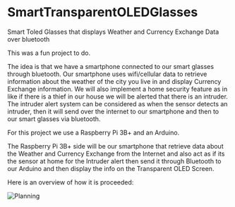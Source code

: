 # SmartTransparentOLEDGlasses
Smart Toled Glasses that displays Weather and Currency Exchange Data over bluetooth


This was a fun project to do.

The idea is that we have a smartphone connected to our smart glasses through bluetooth. Our smartphone uses wifi/cellular data to retrieve information about the weather of the city you live in and display Currency Exchange information. We will also implement a home security feature as in like if there is a thief in our house we will be alerted that there is an intruder. The intruder alert system can be considered as when the sensor detects an intruder, then it will send over the internet to our smartphone and then to our smart glasses via bluetooth.


For this project we use a Raspberry Pi 3B+ and an Arduino.

The Raspberry Pi 3B+ side will be our smartphone that retrieve data about the Weather and Currency Exchange from the Internet and also act as if its the sensor at home for the Intruder alert then send it through Bluetooth to our Arduino and then display the info on the Transparent OLED Screen. 



Here is an overview of how it is proceeded:

![Planning](https://github.com/Myutaze/SmartTransparentOLEDGlasses/assets/123553691/e5b54170-1e01-44e2-8847-53b5512bcae2)
